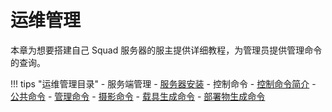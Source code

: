 # 运维管理

本章为想要搭建自己 Squad 服务器的服主提供详细教程，为管理员提供管理命令的查询。

!!! tips "运维管理目录"
    - 服务端管理
        - [服务器安装](./Installation)
    - 控制命令
        - [控制命令简介](./Command)
        - [公共命令](./Command/Public)
        - [管理命令](./Command/Admin)
        - [摄影命令](./Command/Camera)
        - [载具生成命令](./Command/Vehicle)
        - [部署物生成命令](./Command/Deployable)